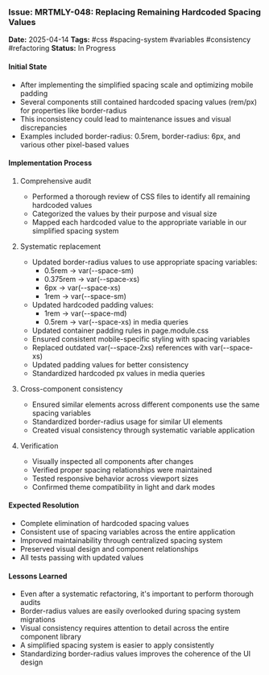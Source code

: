 ### Issue: MRTMLY-048: Replacing Remaining Hardcoded Spacing Values
**Date:** 2025-04-14
**Tags:** #css #spacing-system #variables #consistency #refactoring
**Status:** In Progress

#### Initial State
- After implementing the simplified spacing scale and optimizing mobile padding
- Several components still contained hardcoded spacing values (rem/px) for properties like border-radius
- This inconsistency could lead to maintenance issues and visual discrepancies
- Examples included border-radius: 0.5rem, border-radius: 6px, and various other pixel-based values

#### Implementation Process
1. Comprehensive audit
   - Performed a thorough review of CSS files to identify all remaining hardcoded values
   - Categorized the values by their purpose and visual size
   - Mapped each hardcoded value to the appropriate variable in our simplified spacing system

2. Systematic replacement
   - Updated border-radius values to use appropriate spacing variables:
     - 0.5rem → var(--space-sm)
     - 0.375rem → var(--space-xs)
     - 6px → var(--space-xs)
     - 1rem → var(--space-sm)
   - Updated hardcoded padding values:
     - 1rem → var(--space-md)
     - 0.5rem → var(--space-xs) in media queries
   - Updated container padding rules in page.module.css
   - Ensured consistent mobile-specific styling with spacing variables
   - Replaced outdated var(--space-2xs) references with var(--space-xs)
   - Updated padding values for better consistency
   - Standardized hardcoded px values in media queries

3. Cross-component consistency
   - Ensured similar elements across different components use the same spacing variables
   - Standardized border-radius usage for similar UI elements
   - Created visual consistency through systematic variable application

4. Verification
   - Visually inspected all components after changes
   - Verified proper spacing relationships were maintained
   - Tested responsive behavior across viewport sizes
   - Confirmed theme compatibility in light and dark modes

#### Expected Resolution
- Complete elimination of hardcoded spacing values
- Consistent use of spacing variables across the entire application
- Improved maintainability through centralized spacing system
- Preserved visual design and component relationships
- All tests passing with updated values

#### Lessons Learned
- Even after a systematic refactoring, it's important to perform thorough audits
- Border-radius values are easily overlooked during spacing system migrations
- Visual consistency requires attention to detail across the entire component library
- A simplified spacing system is easier to apply consistently
- Standardizing border-radius values improves the coherence of the UI design
